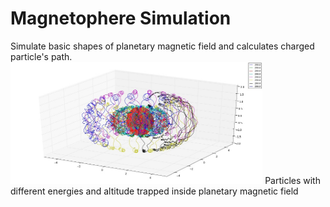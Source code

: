 # Magnetophere Simulation
Simulate basic shapes of planetary magnetic field and calculates charged particle's path. 
<img src="https://github.com/Schildsladder/Physics-Simulation/blob/master/Magnetosphere/b.jpg" width="80%">
Particles with different energies and altitude trapped inside planetary magnetic field

